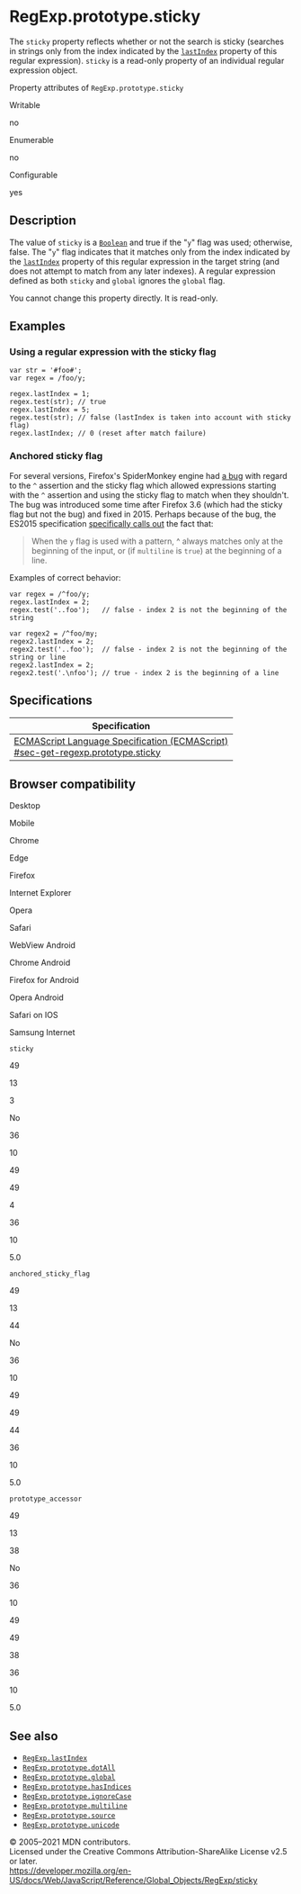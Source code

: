 RegExp.prototype.sticky
=======================

The `sticky` property reflects whether or not the search is sticky (searches in strings only from the index indicated by the [`lastIndex`](lastindex) property of this regular expression). `sticky` is a read-only property of an individual regular expression object.

Property attributes of `RegExp.prototype.sticky`

Writable

no

Enumerable

no

Configurable

yes

Description
-----------

The value of `sticky` is a [`Boolean`](../boolean) and true if the "`y`" flag was used; otherwise, false. The "`y`" flag indicates that it matches only from the index indicated by the [`lastIndex`](lastindex) property of this regular expression in the target string (and does not attempt to match from any later indexes). A regular expression defined as both `sticky` and `global` ignores the `global` flag.

You cannot change this property directly. It is read-only.

Examples
--------

### Using a regular expression with the sticky flag

    var str = '#foo#';
    var regex = /foo/y;

    regex.lastIndex = 1;
    regex.test(str); // true
    regex.lastIndex = 5;
    regex.test(str); // false (lastIndex is taken into account with sticky flag)
    regex.lastIndex; // 0 (reset after match failure)

### Anchored sticky flag

For several versions, Firefox's SpiderMonkey engine had [a bug](https://bugzilla.mozilla.org/show_bug.cgi?id=773687) with regard to the `^` assertion and the sticky flag which allowed expressions starting with the `^` assertion and using the sticky flag to match when they shouldn't. The bug was introduced some time after Firefox 3.6 (which had the sticky flag but not the bug) and fixed in 2015. Perhaps because of the bug, the ES2015 specification [specifically calls out](https://www.ecma-international.org/ecma-262/7.0/index.html#sec-assertion) the fact that:

> When the `y` flag is used with a pattern, ^ always matches only at the beginning of the input, or (if `multiline` is `true`) at the beginning of a line.

Examples of correct behavior:

    var regex = /^foo/y;
    regex.lastIndex = 2;
    regex.test('..foo');   // false - index 2 is not the beginning of the string

    var regex2 = /^foo/my;
    regex2.lastIndex = 2;
    regex2.test('..foo');  // false - index 2 is not the beginning of the string or line
    regex2.lastIndex = 2;
    regex2.test('.\nfoo'); // true - index 2 is the beginning of a line

Specifications
--------------

<table><thead><tr class="header"><th>Specification</th></tr></thead><tbody><tr class="odd"><td><a href="https://tc39.es/ecma262/#sec-get-regexp.prototype.sticky">ECMAScript Language Specification (ECMAScript)<br />
<span class="small">#sec-get-regexp.prototype.sticky</span></a></td></tr></tbody></table>

Browser compatibility
---------------------

Desktop

Mobile

Chrome

Edge

Firefox

Internet Explorer

Opera

Safari

WebView Android

Chrome Android

Firefox for Android

Opera Android

Safari on IOS

Samsung Internet

`sticky`

49

13

3

No

36

10

49

49

4

36

10

5.0

`anchored_sticky_flag`

49

13

44

No

36

10

49

49

44

36

10

5.0

`prototype_accessor`

49

13

38

No

36

10

49

49

38

36

10

5.0

See also
--------

-   [`RegExp.lastIndex`](lastindex)
-   [`RegExp.prototype.dotAll`](dotall)
-   [`RegExp.prototype.global`](global)
-   [`RegExp.prototype.hasIndices`](hasindices)
-   [`RegExp.prototype.ignoreCase`](ignorecase)
-   [`RegExp.prototype.multiline`](multiline)
-   [`RegExp.prototype.source`](source)
-   [`RegExp.prototype.unicode`](unicode)

© 2005–2021 MDN contributors.  
Licensed under the Creative Commons Attribution-ShareAlike License v2.5 or later.  
<a href="https://developer.mozilla.org/en-US/docs/Web/JavaScript/Reference/Global_Objects/RegExp/sticky" class="_attribution-link">https://developer.mozilla.org/en-US/docs/Web/JavaScript/Reference/Global_Objects/RegExp/sticky</a>
